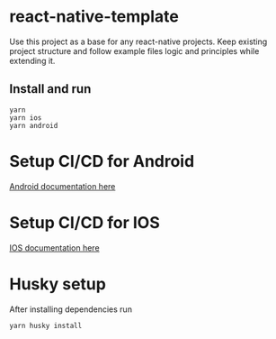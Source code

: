 # react-native-template
Use this project as a base for any react-native projects. Keep existing project structure and follow example files logic and principles while extending it. 

## Install and run
```
yarn
yarn ios
yarn android
```
# Setup CI/CD for Android
[Android documentation here](https://github.com/remdev-studio/react-native-template/blob/main/docs/readme/android.md)

# Setup CI/CD for IOS
[IOS documentation here](https://github.com/remdev-studio/react-native-template/blob/main/docs/readme/ios.md)

# Husky setup

After installing dependencies run 
```
yarn husky install
```